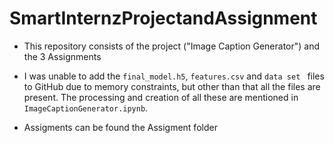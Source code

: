 # SmartInternzProjectandAssignment
- This repository consists of the project ("Image Caption Generator") and the 3 Assignments

- I was unable to add the `final_model.h5`, `features.csv` and `data set ` files to GitHub due to memory constraints, but other than that all the files are present. The processing and creation of all these are mentioned in `ImageCaptionGenerator.ipynb`.

- Assigments can be found the Assigment folder
